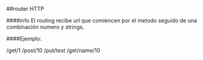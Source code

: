 ##router HTTP

####info
El routing recibe url que comiencen por el metodo seguido de una combinación numero y strings.


####Ejemplo:

/get/1
/post/10
/put/test
/get/name/10